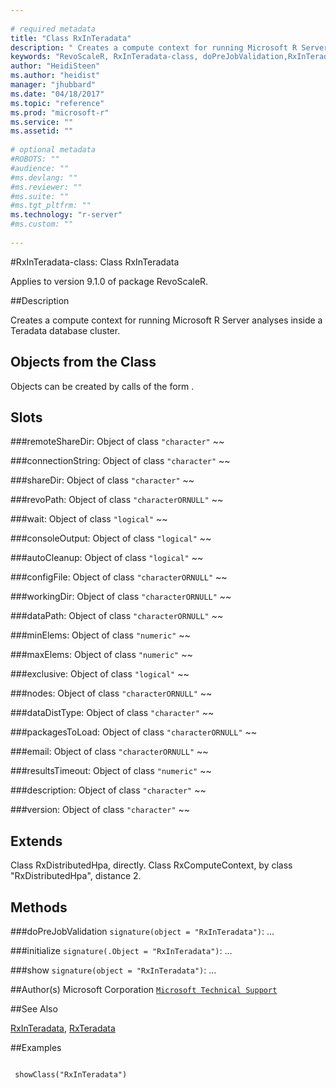 ```yaml
--- 
 
# required metadata 
title: "Class RxInTeradata" 
description: " Creates a compute context for running Microsoft R Server analyses inside a Teradata database cluster. " 
keywords: "RevoScaleR, RxInTeradata-class, doPreJobValidation,RxInTeradata-method, initialize,RxInTeradata-method, show,RxInTeradata-method, classes" 
author: "HeidiSteen"
ms.author: "heidist" 
manager: "jhubbard" 
ms.date: "04/18/2017" 
ms.topic: "reference" 
ms.prod: "microsoft-r" 
ms.service: "" 
ms.assetid: "" 
 
# optional metadata 
#ROBOTS: "" 
#audience: "" 
#ms.devlang: "" 
#ms.reviewer: "" 
#ms.suite: "" 
#ms.tgt_pltfrm: "" 
ms.technology: "r-server" 
#ms.custom: "" 
 
--- 
```

 
 
 
 
 
 
 #RxInTeradata-class: Class RxInTeradata

 Applies to version 9.1.0 of package RevoScaleR.
 
 ##Description
 
Creates a compute context for running Microsoft R Server analyses inside a Teradata database cluster.
 
 
 ## Objects from the Class 

 
Objects can be created by calls of the form .

 
 ## Slots 

 


###remoteShareDir:
Object of class `"character"` ~~ 


###connectionString:
Object of class `"character"` ~~ 


###shareDir:
Object of class `"character"` ~~ 


###revoPath:
Object of class `"characterORNULL"` ~~ 


###wait:
Object of class `"logical"` ~~ 


###consoleOutput:
Object of class `"logical"` ~~ 


###autoCleanup:
Object of class `"logical"` ~~ 


###configFile:
Object of class `"characterORNULL"` ~~ 


###workingDir:
Object of class `"characterORNULL"` ~~ 


###dataPath:
Object of class `"characterORNULL"` ~~ 


###minElems:
Object of class `"numeric"` ~~ 


###maxElems:
Object of class `"numeric"` ~~ 


###exclusive:
Object of class `"logical"` ~~ 


###nodes:
Object of class `"characterORNULL"` ~~ 


###dataDistType:
Object of class `"character"` ~~ 


###packagesToLoad:
Object of class `"characterORNULL"` ~~ 


###email:
Object of class `"characterORNULL"` ~~ 


###resultsTimeout:
Object of class `"numeric"` ~~ 


###description:
Object of class `"character"` ~~ 


###version:
Object of class `"character"` ~~ 



 
 ## Extends 

 
Class RxDistributedHpa, directly.
Class RxComputeContext, by class "RxDistributedHpa", distance 2.
 
 ## Methods 

 


###doPreJobValidation
`signature(object = "RxInTeradata")`: ... 


###initialize
`signature(.Object = "RxInTeradata")`: ... 


###show
`signature(object = "RxInTeradata")`: ... 



 
 
 ##Author(s)
 Microsoft Corporation [`Microsoft Technical Support`](https://go.microsoft.com/fwlink/?LinkID=698556&clcid=0x409)
 
 
 ##See Also
 
[RxInTeradata](rxinteradata.md),
[RxTeradata](rxteradata.md)
   
 ##Examples

 ```
   
  showClass("RxInTeradata")
 
```
 
 
